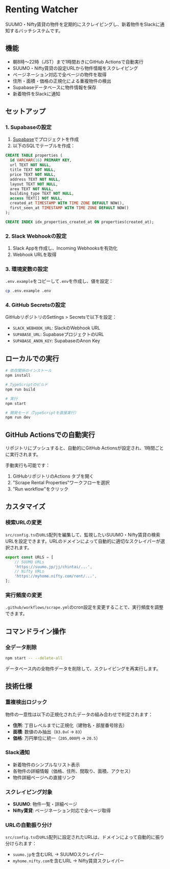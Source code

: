 # Renting Watcher

SUUMO・Nifty賃貸の物件を定期的にスクレイピングし、新着物件をSlackに通知するバッチシステムです。

## 機能

- 朝8時〜22時（JST）まで1時間おきにGitHub Actionsで自動実行
- SUUMO・Nifty賃貸の設定URLから物件情報をスクレイピング
- ページネーション対応で全ページの物件を取得
- 住所・面積・価格の正規化による重複物件の検出
- Supabaseデータベースに物件情報を保存
- 新着物件をSlackに通知

## セットアップ

### 1. Supabaseの設定

1. [Supabase](https://supabase.com)でプロジェクトを作成
2. 以下のSQLでテーブルを作成：

```sql
CREATE TABLE properties (
  id VARCHAR(16) PRIMARY KEY,
  url TEXT NOT NULL,
  title TEXT NOT NULL,
  price TEXT NOT NULL,
  address TEXT NOT NULL,
  layout TEXT NOT NULL,
  area TEXT NOT NULL,
  building_type TEXT NOT NULL,
  access TEXT[] NOT NULL,
  created_at TIMESTAMP WITH TIME ZONE DEFAULT NOW(),
  first_seen_at TIMESTAMP WITH TIME ZONE DEFAULT NOW()
);

CREATE INDEX idx_properties_created_at ON properties(created_at);
```

### 2. Slack Webhookの設定

1. Slack Appを作成し、Incoming Webhooksを有効化
2. Webhook URLを取得

### 3. 環境変数の設定

`.env.example`をコピーして`.env`を作成し、値を設定：

```bash
cp .env.example .env
```

### 4. GitHub Secretsの設定

GitHubリポジトリのSettings > Secretsで以下を設定：

- `SLACK_WEBHOOK_URL`: SlackのWebhook URL
- `SUPABASE_URL`: SupabaseプロジェクトのURL
- `SUPABASE_ANON_KEY`: SupabaseのAnon Key

## ローカルでの実行

```bash
# 依存関係のインストール
npm install

# TypeScriptのビルド
npm run build

# 実行
npm start

# 開発モード（TypeScriptを直接実行）
npm run dev
```

## GitHub Actionsでの自動実行

リポジトリにプッシュすると、自動的にGitHub Actionsが設定され、1時間ごとに実行されます。

手動実行も可能です：
1. GitHubリポジトリのActions タブを開く
2. "Scrape Rental Properties"ワークフローを選択
3. "Run workflow"をクリック

## カスタマイズ

### 検索URLの変更

`src/config.ts`の`URLS`配列を編集して、監視したいSUUMO・Nifty賃貸の検索URLを設定できます。URLのドメインによって自動的に適切なスクレイパーが選択されます。

```typescript
export const URLS = [
    // SUUMO URLs
    'https://suumo.jp/jj/chintai/...',
    // Nifty URLs  
    'https://myhome.nifty.com/rent/...',
];
```

### 実行頻度の変更

`.github/workflows/scrape.yml`のcron設定を変更することで、実行頻度を調整できます。

## コマンドライン操作

### 全データ削除

```bash
npm start -- --delete-all
```

データベース内の全物件データを削除して、スクレイピングを再実行します。

## 技術仕様

### 重複検出ロジック

物件の一意性は以下の正規化されたデータの組み合わせで判定されます：

- **住所**: 丁目レベルまでに正規化（建物名・部屋番号除去）
- **面積**: 数値のみ抽出（`83.0㎡` → `83`）
- **価格**: 万円単位に統一（`205,000円` → `20.5`）

### Slack通知

- 新着物件のシンプルなリスト表示
- 各物件の詳細情報（価格、住所、間取り、面積、アクセス）
- 物件詳細ページへの直接リンク

### スクレイピング対象

- **SUUMO**: 物件一覧・詳細ページ
- **Nifty賃貸**: ページネーション対応で全ページ取得

### URLの自動振り分け

`src/config.ts`の`URLS`配列に設定されたURLは、ドメインによって自動的に振り分けられます：
- `suumo.jp`を含むURL → SUUMOスクレイパー
- `myhome.nifty.com`を含むURL → Nifty賃貸スクレイパー